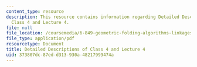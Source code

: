 ```yaml
---
content_type: resource
description: This resource contains information regarding Detailed Descriptions of
  Class 4 and Lecture 4.
file: null
file_location: /coursemedia/6-849-geometric-folding-algorithms-linkages-origami-polyhedra-fall-2012/373807dc87edd313930a48217999474a_MIT6_849F12_desc04.pdf
file_type: application/pdf
resourcetype: Document
title: Detailed Descriptions of Class 4 and Lecture 4
uid: 373807dc-87ed-d313-930a-48217999474a
---
```

